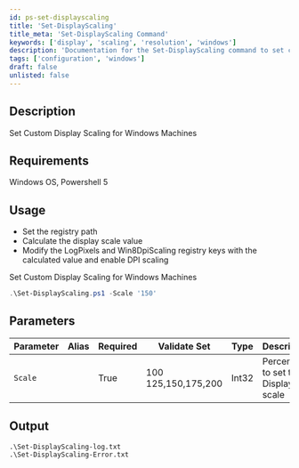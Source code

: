 ```yaml
---
id: ps-set-displayscaling
title: 'Set-DisplayScaling'
title_meta: 'Set-DisplayScaling Command'
keywords: ['display', 'scaling', 'resolution', 'windows']
description: 'Documentation for the Set-DisplayScaling command to set custom display scaling for Windows machines.'
tags: ['configuration', 'windows']
draft: false
unlisted: false
---
```


## Description
Set Custom Display Scaling for Windows Machines

## Requirements
Windows OS, Powershell 5

## Usage
- Set the registry path 
- Calculate the display scale value
- Modify the LogPixels and Win8DpiScaling registry keys with the calculated value and enable DPI scaling


Set Custom Display Scaling for Windows Machines

```powershell
.\Set-DisplayScaling.ps1 -Scale '150'
```

## Parameters
| Parameter         | Alias | Required  | Validate Set        | Type  | Description                         |
| ----------------- | ----- | --------- | ------------------- | ----- | ------------------------------------|
| `Scale`           |       | True      | 100 125,150,175,200 | Int32 | Percentage to set the Display scale |

## Output
    .\Set-DisplayScaling-log.txt
    .\Set-DisplayScaling-Error.txt




